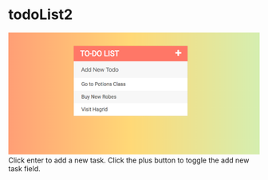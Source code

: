 # todoList2

![Pic](./todolist.png)
Click enter to add a new task. Click the plus button to toggle the add new task field. 
